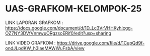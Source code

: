 # UAS-GRAFKOM-KELOMPOK-25
LINK LAPORAN GRAFKOM : https://docs.google.com/document/d/1D_Lc3VrVHHKyhIcgg-OZ7NY3DVfVnmwuORgzsoERif0/edit?usp=sharing

LINK VIDEO GRAFKOM : https://drive.google.com/file/d/1CupQd9f-ondJLpdKW_h3laeMAWWuFsbA/view

